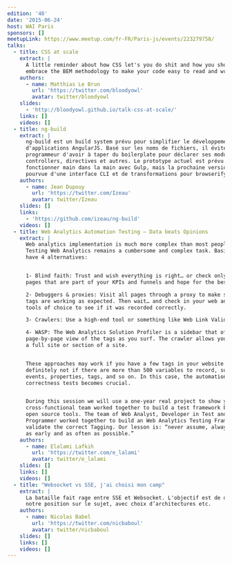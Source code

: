 ```yaml
---
edition: '48'
date: '2015-06-24'
host: WAI Paris
sponsors: []
meetupLink: https://www.meetup.com/fr-FR/Paris-js/events/223279758/
talks:
  - title: CSS at scale
    extract: |
      A little reminder about how CSS let's you do shit and how you should
      embrace the BEM methodology to make your code easy to read and write.
    authors:
      - name: Matthias Le Brun
        url: 'https://twitter.com/bloodyowl'
        avatar: twitter/bloodyowl
    slides:
      - 'http://bloodyowl.github.io/talk-css-at-scale/'
    links: []
    videos: []
  - title: ng-build
    extract: |
      ng-build est un build system prévu pour simplifier le développement
      d'applications AngularJS. Basé sur les noms de fichiers, il évite au
      programmeur d'avoir à taper du boilerplate pour déclarer ses modules,
      controllers, directives et autres. Le prototype actuel est prévu pour
      fonctionner main dans la main avec Gulp, mais la prochaine version sera
      pourvue d'une interface CLI et de transformations pour browserify.
    authors:
      - name: Jean Dupouy
        url: 'https://twitter.com/Izeau'
        avatar: twitter/Izeau
    slides: []
    links:
      - 'https://github.com/izeau/ng-build'
    videos: []
  - title: Web Analytics Automation Testing – Data beats Opinions
    extract: |
      Web analytics implementation is much more complex than most people think.
      Testing Web Analytics remains a cumbersome and complex task. Basically we
      have 4 alternatives:


      1- Blind faith: Trust and wish everything is right… or check only the
      pages that are part of your KPIs and funnels and hope for the best.

      2- Debuggers & proxies: Visit all pages through a proxy to make sure the
      tags are working as expected. Then wait… and check in your web analytics
      tools of choice to see if it was recorded correctly.

      3- Crawlers: Use a high-end tool or something like Web Link Validator.

      4- WASP: The Web Analytics Solution Profiler is a sidebar that offers
      page-by-page view of the tags as you surf. The crawler allows you to check
      a full site or section of a site.


      These approaches may work if you have a few tags in your website but
      definitely not if there are more than 500 variables to record, such as
      events, properties, tags, and so on. In this case, the automation of data
      correctness tests becomes crucial.


      During this session we will use a one-year real project to show you how a
      cross-functional team worked together to build a test framework based on
      open source tools. The team of Web Analyst, Developer in Test and
      Programmer worked together to build an Web Analytics Testing Framework and
      validate the correct Tagging. Our lesson is: “never assume, always check
      as early and as often as possible.”
    authors:
      - name: Elalami Lafkih
        url: 'https://twitter.com/e_lalami'
        avatar: twitter/e_lalami
    slides: []
    links: []
    videos: []
  - title: "Websocket vs SSE, j'ai choisi mon camp"
    extract: |
      La bataille fait rage entre SSE et Websocket. L'objectif est de détailler
      notre position sur le sujet, avec choix d’architectures etc.
    authors:
      - name: Nicolas Babel
        url: 'https://twitter.com/nicbaboul'
        avatar: twitter/nicbaboul
    slides: []
    links: []
    videos: []
---
```

